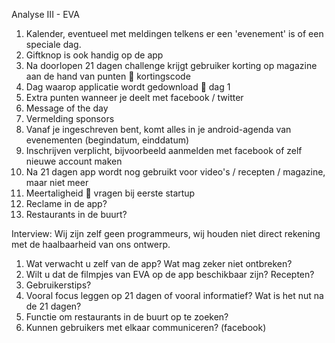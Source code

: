 Analyse III - EVA


1.	Kalender, eventueel met meldingen telkens er een 'evenement' is of een speciale dag.
2.	Giftknop is ook handig op de app
3.	Na doorlopen 21 dagen challenge krijgt gebruiker korting op magazine aan de hand van punten  kortingscode
4.	Dag waarop applicatie wordt gedownload  dag 1
5.	Extra punten wanneer je deelt met facebook / twitter
6.	Message of the day
7.	Vermelding sponsors
8.	Vanaf je ingeschreven bent, komt alles in je android-agenda van evenementen (begindatum, einddatum)
9.	Inschrijven verplicht, bijvoorbeeld aanmelden met facebook of zelf nieuwe account maken
10.	Na 21 dagen app wordt nog gebruikt voor video's / recepten / magazine, maar niet meer
11.	Meertaligheid  vragen bij eerste startup
12.	Reclame in de app?
13.	Restaurants in de buurt?

Interview: 
Wij zijn zelf geen programmeurs, wij houden niet direct rekening met de haalbaarheid van ons ontwerp.

1.	Wat verwacht u zelf van de app? Wat mag zeker niet ontbreken?
2.	Wilt u dat de filmpjes van EVA op de app beschikbaar zijn? Recepten?
3.	Gebruikerstips?
4.	Vooral focus leggen op 21 dagen of vooral informatief? Wat is het nut na de 21 dagen?
5.	Functie om restaurants in de buurt op te zoeken?
6.	Kunnen gebruikers met elkaar communiceren? (facebook)

